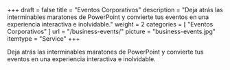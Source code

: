 +++
draft 			= false
title 			= "Eventos Corporativos"
description		= "Deja atrás las interminables maratones de PowerPoint y convierte tus eventos en una experiencia interactiva e inolvidable."
weight			= 2
categories		= [ "Eventos Corporativos" ]
url 				= "/business-events/"
picture			= "business-events.jpg"
itemtype		= "Service"
+++

Deja atrás las interminables maratones de PowerPoint y convierte tus eventos en una experiencia interactiva e inolvidable.